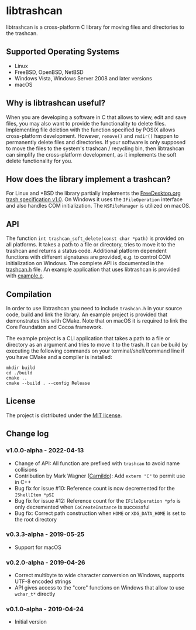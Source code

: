 # libtrashcan
libtrashcan is a cross-platform C library for moving files and directories to the trashcan. 

## Supported Operating Systems
- Linux
- FreeBSD, OpenBSD, NetBSD
- Windows Vista, Windows Server 2008 and later versions
- macOS

## Why is libtrashcan useful?
When you are developing a software in C that allows to view, edit and save files, you may also want to provide the functionality to delete files. Implementing file deletion with the function specified by POSIX allows cross-platform development. However, `remove()` and `rmdir()` happen to permanently delete files and directories. If your software is only supposed to move the files to the system's trashcan / recycling bin, then libtrashcan can simplify the cross-platform development, as it implements the soft delete functionality for you.

## How does the library implement a trashcan?
For Linux and *BSD the library partially implements the [FreeDesktop.org trash specification v1.0](https://specifications.freedesktop.org/trash-spec/trashspec-1.0.html). On Windows it uses the `IFileOperation` interface and also handles COM initialization. The `NSFileManager` is utilized on macOS.

## API
The function `int trashcan_soft_delete(const char *path)` is provided on all platforms. It takes a path to a file or directory, tries to move it to the trashcan and returns a status code. Additional platform dependent functions with different signatures are provided, e.g. to control COM initialization on Windows. The complete API is documented in the [trashcan.h](src/trashcan.h) file. An example application that uses libtrashcan is provided with [example.c](example.c).

## Compilation
In order to use libtrashcan you need to include `trashcan.h` in your source code, build and link the library. An example project is provided that demonstrates this with CMake. Note that on macOS it is required to link the Core Foundation and Cocoa framework.

The example project is a CLI application that takes a path to a file or directory as an argument and tries to move it to the trash. It can be build by executing the following commands on your terminal/shell/command line if you have CMake and a compiler is installed:

```
mkdir build
cd ./build
cmake ..
cmake --build . --config Release
```

## License
The project is distributed under the [MIT license](./LICENSE).

## Change log

### v1.0.0-alpha - 2022-04-13
- Change of API: All function are prefixed with `trashcan` to avoid name collisions
- Contribution by Mark Wagner ([Carnildo](https://github.com/Carnildo)): Add `extern "C"` to permit use in C++
- Bug fix for issue #10: Reference count is now decremented for the `IShellItem *pSI`
- Bug fix for issue #12: Reference count for the `IFileOperation *pfo` is only decremented when `CoCreateInstance` is successful
- Bug fix: Correct path construction when `HOME` or `XDG_DATA_HOME` is set to the root directory

### v0.3.3-alpha - 2019-05-25
- Support for macOS

### v0.2.0-alpha - 2019-04-26
- Correct multibyte to wide character conversion on Windows, supports UTF-8 encoded strings
- API gives access to the "core" functions on Windows that allow to use `wchar_t*` directly

### v0.1.0-alpha - 2019-04-24
- Initial version
